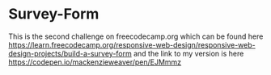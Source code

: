 # Survey-Form
This is the second challenge on freecodecamp.org which can be found here https://learn.freecodecamp.org/responsive-web-design/responsive-web-design-projects/build-a-survey-form and the link to my version is here https://codepen.io/mackenzieweaver/pen/EJMmmz
